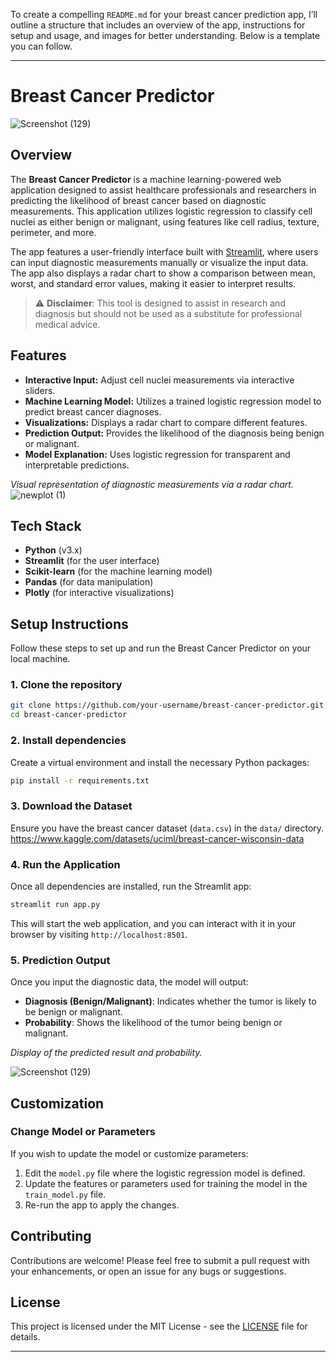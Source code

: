 To create a compelling `README.md` for your breast cancer prediction app, I’ll outline a structure that includes an overview of the app, instructions for setup and usage, and images for better understanding. Below is a template you can follow.

---

# Breast Cancer Predictor

 ![Screenshot (129)](https://github.com/user-attachments/assets/63fb3576-cfa9-45ea-b5df-cef3b65e2fa4)


## Overview

The **Breast Cancer Predictor** is a machine learning-powered web application designed to assist healthcare professionals and researchers in predicting the likelihood of breast cancer based on diagnostic measurements. This application utilizes logistic regression to classify cell nuclei as either benign or malignant, using features like cell radius, texture, perimeter, and more.

The app features a user-friendly interface built with [Streamlit](https://streamlit.io), where users can input diagnostic measurements manually or visualize the input data. The app also displays a radar chart to show a comparison between mean, worst, and standard error values, making it easier to interpret results.

> ⚠️ **Disclaimer**: This tool is designed to assist in research and diagnosis but should not be used as a substitute for professional medical advice.

## Features

- **Interactive Input:** Adjust cell nuclei measurements via interactive sliders.
- **Machine Learning Model:** Utilizes a trained logistic regression model to predict breast cancer diagnoses.
- **Visualizations:** Displays a radar chart to compare different features.
- **Prediction Output:** Provides the likelihood of the diagnosis being benign or malignant.
- **Model Explanation:** Uses logistic regression for transparent and interpretable predictions.

_Visual representation of diagnostic measurements via a radar chart._
![newplot (1)](https://github.com/user-attachments/assets/ec8afac6-42bf-4159-8b6e-19453f62c4b0)


## Tech Stack

- **Python** (v3.x)
- **Streamlit** (for the user interface)
- **Scikit-learn** (for the machine learning model)
- **Pandas** (for data manipulation)
- **Plotly** (for interactive visualizations)

## Setup Instructions

Follow these steps to set up and run the Breast Cancer Predictor on your local machine.

### 1. Clone the repository

```bash
git clone https://github.com/your-username/breast-cancer-predictor.git
cd breast-cancer-predictor
```

### 2. Install dependencies

Create a virtual environment and install the necessary Python packages:

```bash
pip install -r requirements.txt
```

### 3. Download the Dataset

Ensure you have the breast cancer dataset (`data.csv`) in the `data/` directory. 
https://www.kaggle.com/datasets/uciml/breast-cancer-wisconsin-data

### 4. Run the Application

Once all dependencies are installed, run the Streamlit app:

```bash
streamlit run app.py
```

This will start the web application, and you can interact with it in your browser by visiting `http://localhost:8501`.

### 5. Prediction Output

Once you input the diagnostic data, the model will output:

- **Diagnosis (Benign/Malignant)**: Indicates whether the tumor is likely to be benign or malignant.
- **Probability**: Shows the likelihood of the tumor being benign or malignant.

 
_Display of the predicted result and probability._

![Screenshot (129)](https://github.com/user-attachments/assets/d36c870a-d434-4ce5-8b60-163a7805b493)


## Customization

### Change Model or Parameters

If you wish to update the model or customize parameters:

1. Edit the `model.py` file where the logistic regression model is defined.
2. Update the features or parameters used for training the model in the `train_model.py` file.
3. Re-run the app to apply the changes.

## Contributing

Contributions are welcome! Please feel free to submit a pull request with your enhancements, or open an issue for any bugs or suggestions.

## License

This project is licensed under the MIT License - see the [LICENSE](LICENSE) file for details.

---


